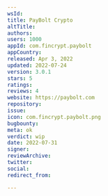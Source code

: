 ```yaml
---
wsId: 
title: PayBolt Crypto
altTitle: 
authors: 
users: 1000
appId: com.fincrypt.paybolt
appCountry: 
released: Apr 3, 2022
updated: 2022-07-24
version: 3.0.1
stars: 5
ratings: 
reviews: 4
website: https://paybolt.com
repository: 
issue: 
icon: com.fincrypt.paybolt.png
bugbounty: 
meta: ok
verdict: wip
date: 2022-07-31
signer: 
reviewArchive: 
twitter: 
social: 
redirect_from: 

---
```


